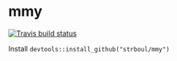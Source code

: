 # mmy

[![Travis build status](https://travis-ci.org/strboul/mmy.svg?branch=master)](https://travis-ci.org/strboul/mmy)

Install `devtools::install_github("strboul/mmy")`

